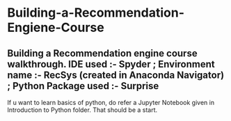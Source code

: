# Building-a-Recommendation-Engiene-Course
Building a Recommendation engine course walkthrough.  IDE used :- Spyder ; Environment name :- RecSys (created in Anaconda Navigator) ; Python Package used :- Surprise
---------------------------------------------------------------------------
If u want to learn basics of python, do refer a Jupyter Notebook given in Introduction to Python folder. That should be a start.

